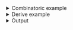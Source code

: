 <details><summary>Combinatoric example</summary>

```no_run
#[derive(Debug, Clone)]
pub struct Options {
    height: Vec<usize>,
    height_str: Vec<String>,
    width: Vec<usize>,
    width_str: Vec<String>,
}

pub fn options() -> OptionParser<Options> {
    // contains catch
    let height = long("height")
        .help("Height of a rectangle")
        .argument::<usize>("PX")
        .some("You must specify some heights")
        .catch();

    let height_str = long("height").argument::<String>("PX").many().hide();

    // contains no catch
    let width = long("width")
        .help("Width of a rectangle")
        .argument::<usize>("PX")
        .some("You must specify some widths");

    let width_str = long("width").argument::<String>("PX").many().hide();

    construct!(Options {
        height,
        height_str,
        width,
        width_str
    })
    .to_options()
}
```

</details>
<details><summary>Derive example</summary>

```no_run
#[derive(Debug, Clone, Bpaf)]
#[bpaf(options)]
pub struct Options {
    #[bpaf(long, argument("PX"), some("You must specify some heights"), catch)]
    /// Height of a rectangle
    height: Vec<usize>,

    #[bpaf(long("height"), argument("PX"), many, hide)]
    height_str: Vec<String>,

    #[bpaf(long, argument("PX"), some("You must specify some widths"))]
    /// Width of a rectangle
    width: Vec<usize>,

    #[bpaf(long("width"), argument("PX"), many, hide)]
    width_str: Vec<String>,
}
```

</details>
<details><summary>Output</summary>

Despite parser producing a funky value - help looks like you would expect from a parser that
takes two values


<div class='bpaf-doc'>
$ app --help<br>
<p><b>Usage</b>: <tt><b>app</b></tt> <tt><b>--height</b></tt>=<tt><i>PX</i></tt>... <tt><b>--width</b></tt>=<tt><i>PX</i></tt>...</p><p><div>
<b>Available options:</b></div><dl><dt><tt><b>    --height</b></tt>=<tt><i>PX</i></tt></dt>
<dd>Height of a rectangle</dd>
<dt><tt><b>    --width</b></tt>=<tt><i>PX</i></tt></dt>
<dd>Width of a rectangle</dd>
<dt><tt><b>-h</b></tt>, <tt><b>--help</b></tt></dt>
<dd>Prints help information</dd>
</dl>
</p>
<style>
div.bpaf-doc {
    padding: 14px;
    background-color:var(--code-block-background-color);
    font-family: "Source Code Pro", monospace;
    margin-bottom: 0.75em;
}
div.bpaf-doc dt { margin-left: 1em; }
div.bpaf-doc dd { margin-left: 3em; }
div.bpaf-doc dl { margin-top: 0; padding-left: 1em; }
div.bpaf-doc  { padding-left: 1em; }
</style>
</div>


When executed with no parameters parser fails because `some` requires you to specify at least
one matching parameter


<div class='bpaf-doc'>
$ app <br>
You must specify some heights
<style>
div.bpaf-doc {
    padding: 14px;
    background-color:var(--code-block-background-color);
    font-family: "Source Code Pro", monospace;
    margin-bottom: 0.75em;
}
div.bpaf-doc dt { margin-left: 1em; }
div.bpaf-doc dd { margin-left: 3em; }
div.bpaf-doc dl { margin-top: 0; padding-left: 1em; }
div.bpaf-doc  { padding-left: 1em; }
</style>
</div>


When executed with expected parameters fields with `usize` get their values


<div class='bpaf-doc'>
$ app --height 100 --width 100 --height 12 --width 44<br>
Options { height: [100, 12], height_str: [], width: [100, 44], width_str: [] }
</div>


With incorrect value for `--height` parameter inner part of `height` parser fails, `some`
combined with `catch` handles this failure and produces `[]` without consuming value from the
command line. Parser `height_str` runs next and consumes the value as a string


<div class='bpaf-doc'>
$ app --height 10 --height twenty --width 33<br>
Options { height: [10], height_str: ["twenty"], width: [33], width_str: [] }
</div>


In case of wrong `--width` - parser `width` fails, parser for `some` sees this as a
"value is present but not correct" and propagates the error outside, execution never reaches
`width_str` parser


<div class='bpaf-doc'>
$ app --height 10 --width 33 --width ten<br>
Couldn't parse <b>ten</b>: invalid digit found in string
<style>
div.bpaf-doc {
    padding: 14px;
    background-color:var(--code-block-background-color);
    font-family: "Source Code Pro", monospace;
    margin-bottom: 0.75em;
}
div.bpaf-doc dt { margin-left: 1em; }
div.bpaf-doc dd { margin-left: 3em; }
div.bpaf-doc dl { margin-top: 0; padding-left: 1em; }
div.bpaf-doc  { padding-left: 1em; }
</style>
</div>

</details>
